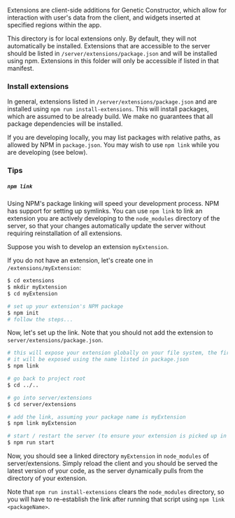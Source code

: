 Extensions are client-side additions for Genetic Constructor, which allow for interaction with user's data from the client, and widgets inserted at specified regions within the app.

This directory is for local extensions only. By default, they will not automatically be installed. Extensions that are accessible to the server should be listed in `/server/extensions/package.json` and will be installed using npm. Extensions in this folder will only be accessible if listed in that manifest.

### Install extensions

In general, extensions listed in `/server/extensions/package.json` and are installed using `npm run install-extensions`. This will install packages, which are assumed to be already build. We make no guarantees that all package dependencies will be installed.

If you are developing locally, you may list packages with relative paths, as allowed by NPM in `package.json`. You may wish to use `npm link` while you are developing (see below).

### Tips

##### `npm link`

Using NPM's package linking will speed your development process. NPM has support for setting up symlinks. You can use `npm link` to link an extension you are actively developing to the `node_modules` directory of the server, so that your changes automatically update the server without requiring reinstallation of all extensions.

Suppose you wish to develop an extension `myExtension`.

If you do not have an extension, let's create one in `/extensions/myExtension`:

```sh
$ cd extensions
$ mkdir myExtension
$ cd myExtension

# set up your extension's NPM package
$ npm init
# follow the steps...
```

Now, let's set up the link. Note that you should not add the extension to `server/extensions/package.json`.

```sh
# this will expose your extension globally on your file system, the first part of setting up the symlink
# it will be exposed using the name listed in package.json
$ npm link

# go back to project root
$ cd ../..

# go into server/extensions
$ cd server/extensions

# add the link, assuming your package name is myExtension
$ npm link myExtension

# start / restart the server (to ensure your extension is picked up in the registry)
$ npm run start
```

Now, you should see a linked directory `myExtension` in `node_modules` of server/extensions. Simply reload the client and you should be served the latest version of your code, as the server dynamically pulls from the directory of your extension.

Note that `npm run install-extensions` clears the `node_modules` directory, so you will have to re-establish the link after running that script using `npm link <packageName>`.
